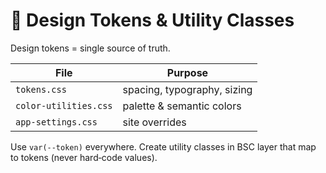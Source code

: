# 🎨 Design Tokens & Utility Classes

Design tokens = single source of truth.

| File | Purpose |
|------|---------|
| `tokens.css` | spacing, typography, sizing |
| `color-utilities.css` | palette & semantic colors |
| `app-settings.css` | site overrides |

Use `var(--token)` everywhere. Create utility classes in BSC layer that map to tokens (never hard‑code values).
